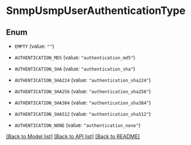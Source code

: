 # SnmpUsmpUserAuthenticationType

## Enum


* `EMPTY` (value: `""`)

* `AUTHENTICATION_MD5` (value: `"authentication_md5"`)

* `AUTHENTICATION_SHA` (value: `"authentication_sha"`)

* `AUTHENTICATION_SHA224` (value: `"authentication_sha224"`)

* `AUTHENTICATION_SHA256` (value: `"authentication_sha256"`)

* `AUTHENTICATION_SHA384` (value: `"authentication_sha384"`)

* `AUTHENTICATION_SHA512` (value: `"authentication_sha512"`)

* `AUTHENTICATION_NONE` (value: `"authentication_none"`)


[[Back to Model list]](../README.md#documentation-for-models) [[Back to API list]](../README.md#documentation-for-api-endpoints) [[Back to README]](../README.md)


